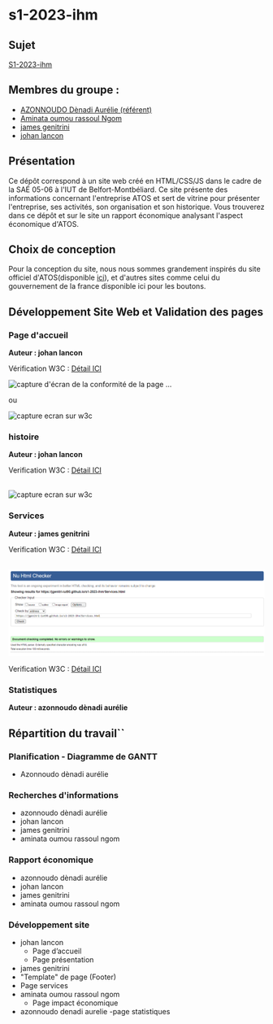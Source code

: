 # s1-2023-ihm

## Sujet    

[S1-2023-ihm](https://login.github.io/projet/)

## Membres du groupe :

- [AZONNOUDO Dènadi Aurélie (référent)](mailto:denadi_aurelie.azonnoudo@edu.univ-fcomte.fr?subject=SAE_1_05_06)  
- [Aminata oumou rassoul Ngom](mailto:aminata_oumou_rassou.ngom@edu.univ-fcomte.fr?subject=SAE_1_05_06)   
- [james genitrini](mailto:james.genitrini@edu.univ-fcomte.fr?subject=SAE_1_05_06)
- [johan lancon](mailto:johan.lancon@edu.univ-fcomte.fr?subject=SAE_1_05_06)   


## Présentation 

Ce dépôt correspond à un site web créé en HTML/CSS/JS dans le cadre de la SAÉ 05-06 à l'IUT de Belfort-Montbéliard.
Ce site présente des informations concernant l'entreprise ATOS et sert de vitrine pour présenter l'entreprise, ses activités,
son organisation et son historique. Vous trouverez dans ce dépôt et sur le site un rapport économique analysant l'aspect économique d'ATOS. 

## Choix de conception  

Pour la conception du site, nous nous sommes grandement inspirés du site officiel d'ATOS(disponible [ici](https://www.atos.com/fr-fr/)),
et d'autres sites comme celui du gouvernement de la france disponible ici pour les boutons.    


## Développement Site Web et Validation des pages

### Page d'accueil

**Auteur : johan lancon**  

Vérification W3C : [Détail ICI](https://validator.w3.org/nu/?showsource=yes&showoutline=yes&showimagereport=yes&doc=https%3A%2F%2Fdemo-am90.github.io%2Fs1-demo%2Findex.html)


![capture d'écran de la conformité de la page ...](doc/capture_1_W3C.png)

ou 

<img src="doc/capture_1_W3C.png" style="width=400px" alt="capture ecran sur w3c">


<!--  style="width=400px" ne fonctionne pas -->

### histoire

**Auteur : johan lancon**  

Verification W3C : [Détail ICI](https://validator.w3.org/nu/?showsource=yes&showoutline=yes&showimagereport=yes&doc=https%3A%2F%2Fdemo-am90.github.io%2Fs1-demo%2Findex.html)

<br>
<img src="doc/capture_1_W3C.png" width="400px" alt="capture ecran sur w3c">

### Services

**Auteur : james genitrini**

Verification W3C : [Détail ICI](https://jgenitri-iut90.github.io/s1-2023-ihm/Services.html)

<br>
<img src="static/IMG/ServicesW3C.png" width="600px" alt="capture ecran sur w3c">

Verification W3C : [Détail ICI](https://jgenitri-iut90.github.io/s1-2023-ihm/Statistiques.html)




### Statistiques

**Auteur : azonnoudo dènadi aurélie**

## Répartition du travail``

### Planification - Diagramme de GANTT

- Azonnoudo dènadi aurélie

### Recherches d'informations

- azonnoudo dènadi aurélie
- johan lancon
- james genitrini
- aminata oumou rassoul ngom


### Rapport économique

- azonnoudo dènadi aurélie
- johan lancon
- james genitrini
- aminata oumou rassoul ngom

### Développement site

- johan lancon
  - Page d’accueil
  - Page présentation
- james genitrini
 - "Template" de page (Footer)
  - Page services
- aminata oumou rassoul ngom
  - Page impact économique
- azonnoudo denadi aurelie
 -page statistiques
